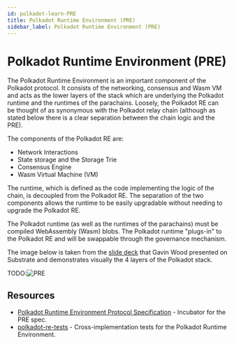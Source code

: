 ```yaml
---
id: polkadot-learn-PRE
title: Polkadot Runtime Environment (PRE)
sidebar_label: Polkadot Runtime Environment (PRE)
---
```


# Polkadot Runtime Environment (PRE)

The Polkadot Runtime Environment is an important component of the Polkadot protocol. It consists of the networking, consensus and Wasm VM and acts as the lower layers of the stack which are underlying the Polkadot runtime and the runtimes of the parachains. Loosely, the Polkadot RE can be thought of as synonymous with the Polkadot relay chain (although as stated below there is a clear separation between the chain logic and the PRE).

The components of the Polkadot RE are:

- Network Interactions
- State storage and the Storage Trie
- Consensus Engine
- Wasm Virtual Machine (VM)

The runtime, which is defined as the code implementing the logic of the chain, is decoupled from the Polkadot RE. The separation of the two components allows the runtime to be easily upgradable without needing to upgrade the Polkadot RE. 

The Polkadot runtime (as well as the runtimes of the parachains) must be compiled WebAssembly (Wasm) blobs. The Polkadot runtime "plugs-in" to the Polkadot RE and will be swappable through the governance mechanism.

The image below is taken from the [slide deck](https://slides.com/paritytech/paritysubstrate#/8) that Gavin Wood presented on Substrate and demonstrates visually the 4 layers of the Polkadot stack.

TODO:![PRE](../../img/PRE.png)

## Resources

- [Polkadot Runtime Environment Protocol Specification](https://github.com/w3f/polkadot-re-spec) - Incubator for the PRE spec.
- [polkadot-re-tests](https://github.com/w3f/polkadot-re-tests) - Cross-implementation tests for the Polkadot Runtime Environment.